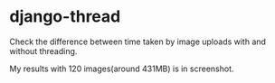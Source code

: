 # django-thread

Check the difference between time taken by image uploads with and without threading.

My results with 120 images(around 431MB) is in screenshot.